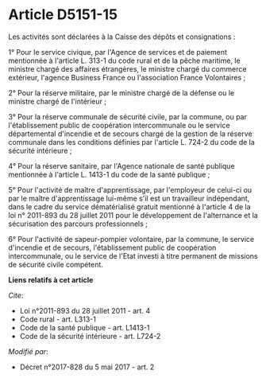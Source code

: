 # Article D5151-15

Les activités sont déclarées à la Caisse des dépôts et consignations :

1° Pour le service civique, par l'Agence de services et de paiement mentionnée à l'article L. 313-1 du code rural et de la
pêche maritime, le ministre chargé des affaires étrangères, le ministre chargé du commerce extérieur, l'agence Business
France ou l'association France Volontaires ;

2° Pour la réserve militaire, par le ministre chargé de la défense ou le ministre chargé de l'intérieur ;

3° Pour la réserve communale de sécurité civile, par la commune, ou par l'établissement public de coopération intercommunale
ou le service départemental d'incendie et de secours chargé de la gestion de la réserve communale dans les conditions
définies par l'article L. 724-2 du code de la sécurité intérieure ;

4° Pour la réserve sanitaire, par l'Agence nationale de santé publique mentionnée à l'article L. 1413-1 du code de la santé
publique ;

5° Pour l'activité de maître d'apprentissage, par l'employeur de celui-ci ou par le maître d'apprentissage lui-même s'il est
un travailleur indépendant, dans le cadre du service dématérialisé gratuit mentionné à l'article 4 de la loi n° 2011-893 du
28 juillet 2011 pour le développement de l'alternance et la sécurisation des parcours professionnels ;

6° Pour l'activité de sapeur-pompier volontaire, par la commune, le service d'incendie et de secours, l'établissement public
de coopération intercommunale, ou le service de l'Etat investi à titre permanent de missions de sécurité civile compétent.

**Liens relatifs à cet article**

_Cite_:

  - Loi n°2011-893 du 28 juillet 2011 - art. 4
  - Code rural - art. L313-1
  - Code de la santé publique - art. L1413-1
  - Code de la sécurité intérieure - art. L724-2

_Modifié par_:

  - Décret n°2017-828 du 5 mai 2017 - art. 2
